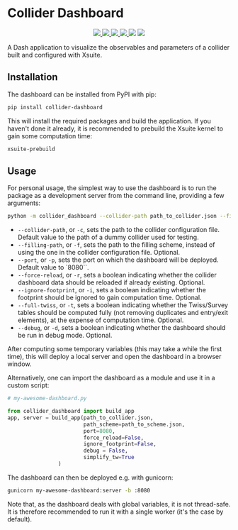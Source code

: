 # Collider Dashboard

<p align="center">
    <a href="https://opensource.org/license/mit/">
    <img src="https://badgen.net/static/license/MIT/blue">
    </a>
    <a href="https://python-poetry.org/">
    <img src="https://badgen.net/static/Package%20Manager/Poetry/orange">
    </a>
    <a href="https://dash.plotly.com/">
    <img src="https://badgen.net/static/Dash/2.14.1/green">
    </a>
    <a href="https://black.readthedocs.io/en/stable/">
    <img src="https://badgen.net/static/Code%20style/Black/blhttps://opensource.org/license/mit/ack">
    </a>
    <img src="https://badgen.net/github/release/colasdroin/collider-dashboard">
    <img src="https://badgen.net/github/commits/colasdroin/collider-dashboard">
</p>


A Dash application to visualize the observables and parameters of a collider built and configured with Xsuite.

## Installation

The dashboard can be installed from PyPI with pip:

```bash
pip install collider-dashboard
```

This will install the required packages and build the application. If you haven't done it already, it is recommended to prebuild the Xsuite kernel to gain some computation time:

```bash
xsuite-prebuild
```

## Usage

For personal usage, the simplest way to use the dashboard is to run the package as a development server from the command line, providing a few arguments:

```bash
python -m collider_dashboard --collider-path path_to_collider.json --filling-path path_to_scheme.json --port 8080 --force-reload --ignore-footprint --full-twiss --debug
```

- `--collider-path`, or `-c`, sets the path to the collider configuration file. Default value to the path of a dummy collider used for testing.
- `--filling-path`, or `-f`, sets the path to the filling scheme, instead of using the one in the collider configuration file. Optional.
- `--port`, or `-p`, sets the port on which the dashboard will be deployed. Default value to `8080``.
- `--force-reload`, or `-r`,  sets a boolean indicating whether the collider dashboard data should be reloaded if already existing. Optional.
- `--ignore-footprint`, or `-i`, sets a boolean indicating whether the footprint should be ignored to gain computation time. Optional.
- `--full-twiss`, or `-t`, sets a boolean indicating whether the Twiss/Survey tables should be computed fully (not removing duplicates and entry/exit elements), at the expense of computation time. Optional.
- `--debug`, or `-d`, sets a boolean indicating whether the dashboard should be run in debug mode. Optional.

After computing some temporary variables (this may take a while the first time), this will deploy a local server and open the dashboard in a browser window.

Alternatively, one can import the dashboard as a module and use it in a custom script:

```python
# my-awesome-dashboard.py

from collider_dashboard import build_app
app, server = build_app(path_to_collider.json, 
                        path_scheme=path_to_scheme.json, 
                        port=8080, 
                        force_reload=False, 
                        ignore_footprint=False, 
                        debug = False, 
                        simplify_tw=True
                )
```

The dashboard can then be deployed e.g. with gunicorn:

```bash
gunicorn my-awesome-dashboard:server -b :8080
```

Note that, as the dashboard deals with global variables, it is not thread-safe. It is therefore recommended to run it with a single worker (it's the case by default).
